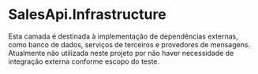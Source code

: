 # SalesApi.Infrastructure

Esta camada é destinada à implementação de dependências externas, como banco de dados, serviços de terceiros e provedores de mensagens.  
Atualmente não utilizada neste projeto por não haver necessidade de integração externa conforme escopo do teste.
